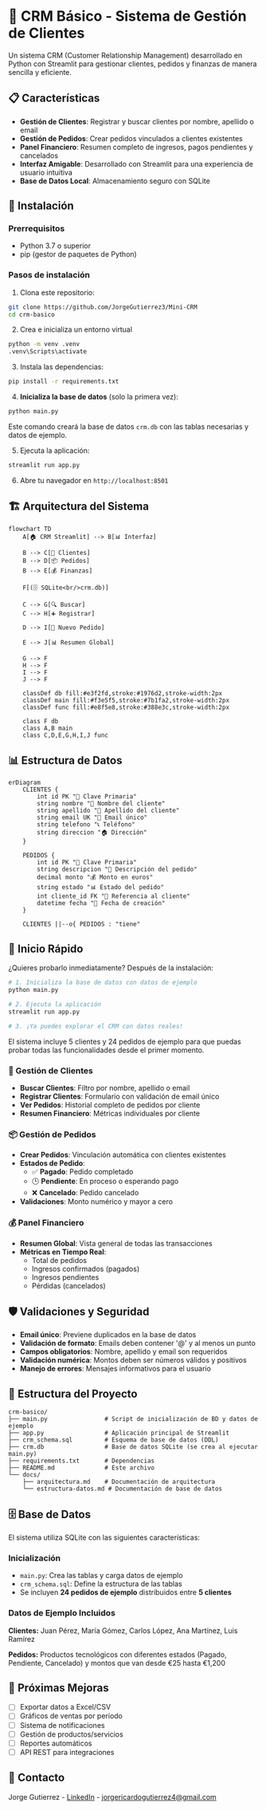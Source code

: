 # 🏢 CRM Básico - Sistema de Gestión de Clientes

Un sistema CRM (Customer Relationship Management) desarrollado en Python con Streamlit para gestionar clientes, pedidos y finanzas de manera sencilla y eficiente.

## 📋 Características

- **Gestión de Clientes**: Registrar y buscar clientes por nombre, apellido o email
- **Gestión de Pedidos**: Crear pedidos vinculados a clientes existentes
- **Panel Financiero**: Resumen completo de ingresos, pagos pendientes y cancelados
- **Interfaz Amigable**: Desarrollado con Streamlit para una experiencia de usuario intuitiva
- **Base de Datos Local**: Almacenamiento seguro con SQLite

## 🚀 Instalación

### Prerrequisitos
- Python 3.7 o superior
- pip (gestor de paquetes de Python)

### Pasos de instalación

1. Clona este repositorio:
```bash
git clone https://github.com/JorgeGutierrez3/Mini-CRM
cd crm-basico
```
2. Crea e inicializa un entorno virtual
```bash
python -m venv .venv
.venv\Scripts\activate
```

3. Instala las dependencias:
```bash
pip install -r requirements.txt
```

4. **Inicializa la base de datos** (solo la primera vez):
```bash
python main.py
```
Este comando creará la base de datos `crm.db` con las tablas necesarias y datos de ejemplo.

5. Ejecuta la aplicación:
```bash
streamlit run app.py
```

6. Abre tu navegador en `http://localhost:8501`

## 🏗️ Arquitectura del Sistema

```mermaid
flowchart TD
    A[🏠 CRM Streamlit] --> B[📊 Interfaz]
    
    B --> C[👥 Clientes]
    B --> D[📦 Pedidos] 
    B --> E[💰 Finanzas]
    
    F[(🗄️ SQLite<br/>crm.db)]
    
    C --> G[🔍 Buscar]
    C --> H[➕ Registrar]
    
    D --> I[📝 Nuevo Pedido]
    
    E --> J[📊 Resumen Global]
    
    G --> F
    H --> F
    I --> F
    J --> F
    
    classDef db fill:#e3f2fd,stroke:#1976d2,stroke-width:2px
    classDef main fill:#f3e5f5,stroke:#7b1fa2,stroke-width:2px
    classDef func fill:#e8f5e8,stroke:#388e3c,stroke-width:2px
    
    class F db
    class A,B main
    class C,D,E,G,H,I,J func
```

## 📊 Estructura de Datos

```mermaid
erDiagram
    CLIENTES {
        int id PK "🔑 Clave Primaria"
        string nombre "👤 Nombre del cliente"
        string apellido "👤 Apellido del cliente"
        string email UK "📧 Email único"
        string telefono "📞 Teléfono"
        string direccion "🏠 Dirección"
    }
    
    PEDIDOS {
        int id PK "🔑 Clave Primaria"
        string descripcion "📝 Descripción del pedido"
        decimal monto "💰 Monto en euros"
        string estado "📊 Estado del pedido"
        int cliente_id FK "🔗 Referencia al cliente"
        datetime fecha "📅 Fecha de creación"
    }
    
    CLIENTES ||--o{ PEDIDOS : "tiene"
```

## 🚀 Inicio Rápido

¿Quieres probarlo inmediatamente? Después de la instalación:

```bash
# 1. Inicializa la base de datos con datos de ejemplo
python main.py

# 2. Ejecuta la aplicación
streamlit run app.py

# 3. ¡Ya puedes explorar el CRM con datos reales!
```

El sistema incluye 5 clientes y 24 pedidos de ejemplo para que puedas probar todas las funcionalidades desde el primer momento.

### 👥 Gestión de Clientes
- **Buscar Clientes**: Filtro por nombre, apellido o email
- **Registrar Clientes**: Formulario con validación de email único
- **Ver Pedidos**: Historial completo de pedidos por cliente
- **Resumen Financiero**: Métricas individuales por cliente

### 📦 Gestión de Pedidos
- **Crear Pedidos**: Vinculación automática con clientes existentes
- **Estados de Pedido**: 
  - ✅ **Pagado**: Pedido completado
  - 🕒 **Pendiente**: En proceso o esperando pago
  - ❌ **Cancelado**: Pedido cancelado
- **Validaciones**: Monto numérico y mayor a cero

### 💰 Panel Financiero
- **Resumen Global**: Vista general de todas las transacciones
- **Métricas en Tiempo Real**:
  - Total de pedidos
  - Ingresos confirmados (pagados)
  - Ingresos pendientes
  - Pérdidas (cancelados)

## 🛡️ Validaciones y Seguridad

- **Email único**: Previene duplicados en la base de datos
- **Validación de formato**: Emails deben contener '@' y al menos un punto
- **Campos obligatorios**: Nombre, apellido y email son requeridos
- **Validación numérica**: Montos deben ser números válidos y positivos
- **Manejo de errores**: Mensajes informativos para el usuario

## 📁 Estructura del Proyecto

```
crm-basico/
├── main.py                # Script de inicialización de BD y datos de ejemplo
├── app.py                 # Aplicación principal de Streamlit
├── crm_schema.sql         # Esquema de base de datos (DDL)
├── crm.db                 # Base de datos SQLite (se crea al ejecutar main.py)
├── requirements.txt       # Dependencias
├── README.md              # Este archivo
└── docs/
    ├── arquitectura.md    # Documentación de arquitectura
    └── estructura-datos.md # Documentación de base de datos
```

## 🗄️ Base de Datos

El sistema utiliza SQLite con las siguientes características:

### Inicialización
- `main.py`: Crea las tablas y carga datos de ejemplo
- `crm_schema.sql`: Define la estructura de las tablas
- Se incluyen **24 pedidos de ejemplo** distribuidos entre **5 clientes**

### Datos de Ejemplo Incluidos
**Clientes:** Juan Pérez, María Gómez, Carlos López, Ana Martínez, Luis Ramírez

**Pedidos:** Productos tecnológicos con diferentes estados (Pagado, Pendiente, Cancelado) y montos que van desde €25 hasta €1,200

## 🚀 Próximas Mejoras

- [ ] Exportar datos a Excel/CSV
- [ ] Gráficos de ventas por período
- [ ] Sistema de notificaciones
- [ ] Gestión de productos/servicios
- [ ] Reportes automáticos
- [ ] API REST para integraciones

## 📧 Contacto

Jorge Gutierrez - [LinkedIn](https://www.linkedin.com/in/jorgegutierrez3/) - jorgericardogutierrez4@gmail.com


